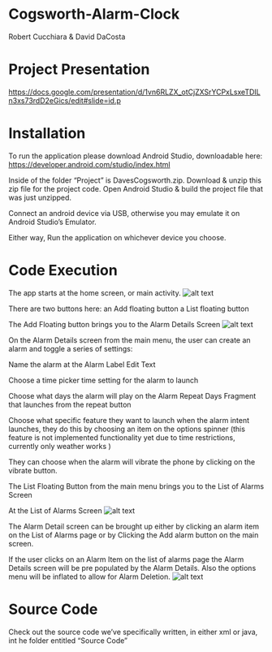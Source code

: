 # Cogsworth-Alarm-Clock

Robert Cucchiara & David DaCosta

# Project Presentation 
https://docs.google.com/presentation/d/1vn6RLZX_otCjZXSrYCPxLsxeTDILn3xs73rdD2eGics/edit#slide=id.p


# Installation
To run the application please download Android Studio, downloadable here: https://developer.android.com/studio/index.html

Inside of the folder “Project” is DavesCogsworth.zip. 
Download & unzip this zip file for the project code.
Open Android Studio & build the project file that was just unzipped. 

Connect an android device via USB, otherwise you may emulate it on Android Studio’s Emulator. 

Either way, Run the application on whichever device you choose. 

# Code Execution
The app starts at the home screen, or main activity. 
![alt text](https://github.com/DaveRobSoftEng2/Cogsworth-Alarm-Clock/blob/master/imgs/MainScreen.png)

There are two buttons here:
    an Add floating button
    a List floating button

The Add Floating button brings you to the Alarm Details Screen
![alt text](https://github.com/DaveRobSoftEng2/Cogsworth-Alarm-Clock/blob/master/imgs/newAlarm.png)

On the Alarm Details screen from the main menu, the user can create an alarm and toggle a series of settings:

Name the alarm at the Alarm Label Edit Text

Choose a time picker time setting for the alarm to launch

Choose what days the alarm will play on the Alarm Repeat Days Fragment that launches from the repeat button 

Choose what specific feature they want to launch when the alarm intent launches, they do this by choosing an item on the options spinner (this feature is not implemented functionality yet due to time restrictions, currently only weather works )

They can choose when the alarm will vibrate the phone by clicking on the vibrate button. 

The List Floating Button from the main menu brings you to the List of Alarms Screen

At the List of Alarms Screen
![alt text](https://github.com/DaveRobSoftEng2/Cogsworth-Alarm-Clock/blob/master/imgs/AlarmList.png)

The  Alarm Detail screen can be brought up either by clicking an alarm item on the List of Alarms page or by Clicking the Add alarm button on the main screen. 

If the user clicks on an Alarm Item on the list of alarms page the Alarm Details screen will be pre populated by the Alarm Details. Also the options menu will be inflated to allow for Alarm Deletion. 
![alt text](https://github.com/DaveRobSoftEng2/Cogsworth-Alarm-Clock/blob/master/imgs/EditAlarm.png)

# Source Code
Check out the source code we’ve specifically written, in either xml or java, int he folder entitled “Source Code” 

